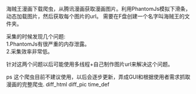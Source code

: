 海贼王漫画下载爬虫，从腾讯漫画获取漫画图片。利用PhantomJs模拟下滑条，动态加载图片，然后获取每个图片的url。
需要在F盘创建一个名字叫海贼王的文件夹。

采集的时候发现几个问题:<br/>
1.PhantomJs有很严重的内存泄露。<br/>
2.采集效率非常低。<br/>

针对这两个问题以后可能使用多线程+自己制作图片url来解决这个问题。<br/>

ps 这个爬虫目前不建议使用，以后会逐步更新，弄成GUI和根据使用者需求抓取漫画的完整爬虫.
diff_html diff_pic time_def
